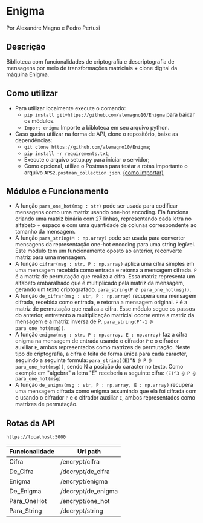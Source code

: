 # Enigma
Por Alexandre Magno e Pedro Pertusi
## Descrição
Biblioteca com funcionalidades de criptografia e descriptografia de mensagens por meio de transformações matriciais + clone digital da máquina Enigma.
## Como utilizar
* Para utilizar localmente execute o comando: 
  - `pip install git+https://github.com/alemagno10/Enigma` para baixar os módulos. 
  - `Import enigma` Importe a bibloteca em seu arquivo python.
* Caso queira utilizar na forma de API, clone o repositório, baixe as dependências: 
  - `git clone https://github.com/alemagno10/Enigma`;
  - `pip install -r requirements.txt`;
  - Execute o arquivo setup.py para iniciar o servidor;
  - Como opcional, utilize o Postman para testar a rotas importanto o arquivo `APS2.postman_collection.json`. [(como importar)](https://testfully.io/blog/import-from-postman/#import-postman-collections)

## Módulos e Funcionamento

* A função `para_one_hot(msg : str)` pode ser usada para codificar mensagens como uma matriz usando one-hot encoding. Ela funciona criando uma matriz binária com 27 linhas, representando cada letra no alfabeto + espaço e com uma quantidade de colunas correspondente ao tamanho da mensagem.
* A função `para_string(M : np.array)` pode ser usada para converter mensagens da representação one-hot encoding para uma string legível. Este módulo tem um funcionamento oposto ao anterior, reconverte matriz para uma mensagem. 
* A função `cifrar(msg : str, P : np.array)` aplica uma cifra simples em uma mensagem recebida como entrada e retorna a mensagem cifrada. `P` é a matriz de permutação que realiza a cifra. Essa matriz representa um alfabeto embaralhado que é multiplicado pela matriz da mensagem, gerando um texto criptografado. `para_string(P @ para_one_hot(msg))`.
* A função `de_cifrar(msg : str, P : np.array)` recupera uma mensagem cifrada, recebida como entrada, e retorna a mensagem original. `P` é a matriz de permutação que realiza a cifra. Esse módulo segue os passos do anterior, entretanto a multiplicação matricial ocorre entre a matriz da mensagem e a matriz inversa de P. `para_string(P^-1 @ para_one_hot(msg))`.
* A função `enigma(msg : str, P : np.array, E : np.array)` faz a cifra enigma na mensagem de entrada usando o cifrador `P` e o cifrador auxiliar `E`, ambos representados como matrizes de permutação. Neste tipo de criptografia, a cifra é feita de forma única para cada caracter, seguindo a seguinte formula: `para_string((E)^N @ P @ para_one_hot(msg))`, sendo N a posição do caracter no texto. Como exemplo em "algebra" a letra "E" receberia a seguinte cifra: `(E)^3 @ P @ para_one_hot(msg)`
* A função `de_enigma(msg : str, P : np.array, E : np.array)` recupera uma mensagem cifrada como enigma assumindo que ela foi cifrada com o usando o cifrador `P` e o cifrador auxiliar `E`, ambos representados como matrizes de permutação.

## Rotas da API 

`https://localhost:5000`

| Funcionalidade | Url path |
| --- | --- |
| Cifra| /encrypt/cifra |
| De_Cifra | /decrypt/de_cifra |
| Enigma | /encrypt/enigma |
| De_Enigma | /decrypt/de_enigma |
| Para_OneHot | /encrypt/one_hot | 
| Para_String | /decrypt/string |
